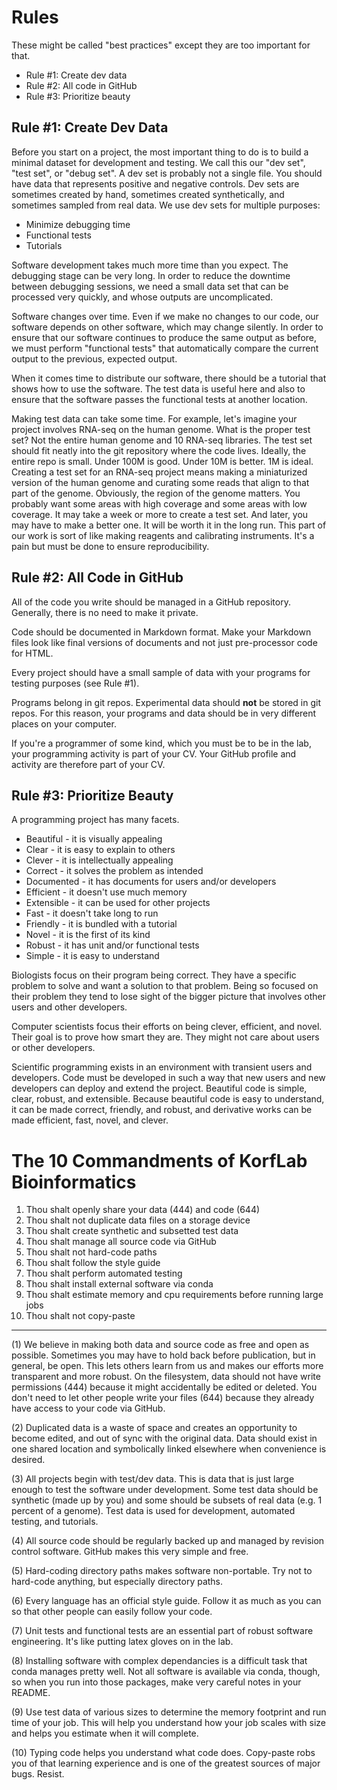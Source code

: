 Rules
=====

These might be called "best practices" except they are too important for that.

+ Rule #1: Create dev data
+ Rule #2: All code in GitHub
+ Rule #3: Prioritize beauty


Rule #1: Create Dev Data
------------------------

Before you start on a project, the most important thing to do is to build a
minimal dataset for development and testing. We call this our "dev set", "test
set", or "debug set". A dev set is probably not a single file. You should have
data that represents positive and negative controls. Dev sets are sometimes
created by hand, sometimes created synthetically, and sometimes sampled from
real data. We use dev sets for multiple purposes:

+ Minimize debugging time
+ Functional tests
+ Tutorials

Software development takes much more time than you expect. The debugging stage
can be very long. In order to reduce the downtime between debugging sessions,
we need a small data set that can be processed very quickly, and whose outputs
are uncomplicated.

Software changes over time. Even if we make no changes to our code, our
software depends on other software, which may change silently. In order to
ensure that our software continues to produce the same output as before, we
must perform "functional tests" that automatically compare the current output
to the previous, expected output.

When it comes time to distribute our software, there should be a tutorial that
shows how to use the software. The test data is useful here and also to ensure
that the software passes the functional tests at another location.

Making test data can take some time. For example, let's imagine your project
involves RNA-seq on the human genome. What is the proper test set? Not the
entire human genome and 10 RNA-seq libraries. The test set should fit neatly
into the git repository where the code lives. Ideally, the entire repo is
small. Under 100M is good. Under 10M is better. 1M is ideal. Creating a test
set for an RNA-seq project means making a miniaturized version of the human
genome and curating some reads that align to that part of the genome.
Obviously, the region of the genome matters. You probably want some areas with
high coverage and some areas with low coverage. It may take a week or more to
create a test set. And later, you may have to make a better one. It will be
worth it in the long run. This part of our work is sort of like making reagents
and calibrating instruments. It's a pain but must be done to ensure
reproducibility.


Rule #2: All Code in GitHub
---------------------------

All of the code you write should be managed in a GitHub repository. Generally,
there is no need to make it private.

Code should be documented in Markdown format. Make your Markdown files look
like final versions of documents and not just pre-processor code for HTML.

Every project should have a small sample of data with your programs for testing
purposes (see Rule #1).

Programs belong in git repos. Experimental data should **not** be stored in git
repos. For this reason, your programs and data should be in very different
places on your computer.

If you're a programmer of some kind, which you must be to be in the lab, your
programming activity is part of your CV. Your GitHub profile and activity are
therefore part of your CV. 


Rule #3: Prioritize Beauty
--------------------------

A programming project has many facets.

+ Beautiful - it is visually appealing
+ Clear - it is easy to explain to others
+ Clever - it is intellectually appealing
+ Correct - it solves the problem as intended
+ Documented - it has documents for users and/or developers
+ Efficient - it doesn't use much memory
+ Extensible - it can be used for other projects
+ Fast - it doesn't take long to run
+ Friendly - it is bundled with a tutorial
+ Novel - it is the first of its kind
+ Robust - it has unit and/or functional tests
+ Simple - it is easy to understand

Biologists focus on their program being correct. They have a specific problem
to solve and want a solution to that problem. Being so focused on their problem
they tend to lose sight of the bigger picture that involves other users and
other developers.

Computer scientists focus their efforts on being clever, efficient, and novel.
Their goal is to prove how smart they are. They might not care about users or
other developers.

Scientific programming exists in an environment with transient users and
developers. Code must be developed in such a way that new users and new
developers can deploy and extend the project. Beautiful code is simple, clear,
robust, and extensible. Because beautiful code is easy to understand, it can be
made correct, friendly, and robust, and derivative works can be made efficient,
fast, novel, and clever.


The 10 Commandments of KorfLab Bioinformatics
=============================================

1. Thou shalt openly share your data (444) and code (644)
2. Thou shalt not duplicate data files on a storage device
3. Thou shalt create synthetic and subsetted test data
4. Thou shalt manage all source code via GitHub
5. Thou shalt not hard-code paths
6. Thou shalt follow the style guide
7. Thou shalt perform automated testing
8. Thou shalt install external software via conda
9. Thou shalt estimate memory and cpu requirements before running large jobs
10. Thou shalt not copy-paste

----

(1) We believe in making both data and source code as free and open as
possible. Sometimes you may have to hold back before publication, but in
general, be open. This lets others learn from us and makes our efforts more
transparent and more robust. On the filesystem, data should not have write
permissions (444) because it might accidentally be edited or deleted. You don't
need to let other people write your files (644) because they already have
access to your code via GitHub.

(2) Duplicated data is a waste of space and creates an opportunity to become
edited, and out of sync with the original data. Data should exist in one shared
location and symbolically linked elsewhere when convenience is desired.

(3) All projects begin with test/dev data. This is data that is just large
enough to test the software under development. Some test data should be
synthetic (made up by you) and some should be subsets of real data (e.g. 1
percent of a genome). Test data is used for development, automated testing, and
tutorials.

(4) All source code should be regularly backed up and managed by revision
control software. GitHub makes this very simple and free.

(5) Hard-coding directory paths makes software non-portable. Try not to
hard-code anything, but especially directory paths.

(6) Every language has an official style guide. Follow it as much as you can so
that other people can easily follow your code.

(7) Unit tests and functional tests are an essential part of robust software
engineering. It's like putting latex gloves on in the lab.

(8) Installing software with complex dependancies is a difficult task that
conda manages pretty well. Not all software is available via conda, though, so
when you run into those packages, make very careful notes in your README.

(9) Use test data of various sizes to determine the memory footprint and run
time of your job. This will help you understand how your job scales with size
and helps you estimate when it will complete.

(10) Typing code helps you understand what code does. Copy-paste robs you of
that learning experience and is one of the greatest sources of major bugs.
Resist.
